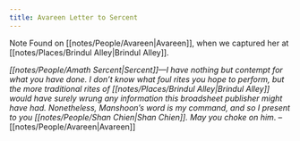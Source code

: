 ```yaml
---
title: Avareen Letter to Sercent
---
```

Note Found on [[notes/People/Avareen|Avareen]], when we captured her at [[notes/Places/Brindul Alley|Brindul Alley]].

*[[notes/People/Amath Sercent|Sercent]]—I have nothing but contempt for what you have done. I don’t know what foul rites you hope to perform, but the more traditional rites of [[notes/Places/Brindul Alley|Brindul Alley]] would have surely wrung any information this broadsheet publisher might have had. Nonetheless, Manshoon’s word is my command, and so I present to you [[notes/People/Shan Chien|Shan Chien]]. May you choke on him*. 
– [[notes/People/Avareen|Avareen]]

